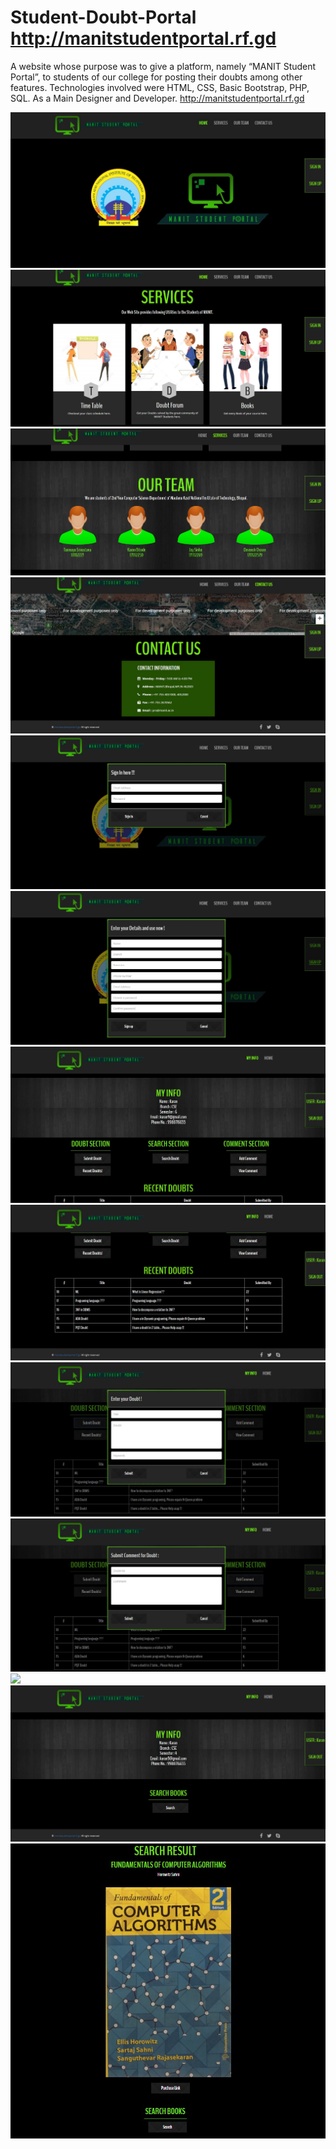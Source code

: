 # Student-Doubt-Portal http://manitstudentportal.rf.gd 
A website whose purpose was to give a platform, namely “MANIT Student Portal”, to students of our college for posting their doubts among other features. Technologies involved were HTML, CSS, Basic Bootstrap, PHP, SQL. As a Main Designer and Developer. http://manitstudentportal.rf.gd 

![Home](Screenshots/ss1.jpg)
![](Screenshots/ss2.jpg)
![](Screenshots/ss3.jpg)
![](Screenshots/ss4.jpg)
![](Screenshots/ss5.jpg)
![](Screenshots/ss6.jpg)
![](Screenshots/ss7.jpg)
![](Screenshots/ss8.jpg)
![](Screenshots/ss9.jpg)
![](Screenshots/ss10.jpg)
![](Screenshots/ss11jpg)
![](Screenshots/ss12.jpg)
![](Screenshots/ss13.jpg)
